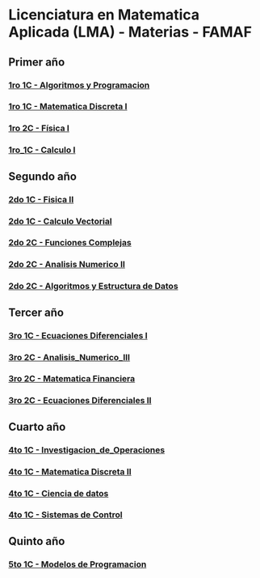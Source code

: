 # Licenciatura en Matematica Aplicada (LMA) - Materias - FAMAF

## Primer año
### [1ro 1C - Algoritmos y Programacion](https://github.com/FAMAF-resources/LMA-1ro_1C-Algoritmos_y_Programacion-FAMAF)
### [1ro 1C - Matematica Discreta I](https://github.com/FAMAF-resources/1ro_1C-Matematica_Discreta_I-FAMAF)
### [1ro 2C - Física I](https://github.com/FAMAF-resources/LMA-1ro_2C-Fisica_I-FAMAF)
### [1ro_1C - Calculo I](https://github.com/FAMAF-resources/1ro_1C-Analisis_Matematico_I-FAMAF)


## Segundo año
### [2do 1C - Fisica II](https://github.com/FAMAF-resources/LMA-2do_1C-Fisica_II-FAMAF)
### [2do 1C - Calculo Vectorial](https://github.com/FAMAF-resources/LMA-2do_1C-Calculo_Vectorial-FAMAF)
### [2do 2C - Funciones Complejas](https://github.com/FAMAF-resources/LMA-2do_2C-Funciones_Complejas-FAMAF)
### [2do 2C - Analisis Numerico II](https://github.com/FAMAF-resources/LMA_LM-2do_2C-Analisis_Numerico_II-FAMAF)
### [2do 2C - Algoritmos y Estructura de Datos](https://github.com/FAMAF-resources/2do_2C-Algoritmos_y_estructura_de_datos_II-FAMAF)


## Tercer año
### [3ro 1C - Ecuaciones Diferenciales I](https://github.com/FAMAF-resources/LMA-3ro_1C-Ecuaciones_Diferenciales_I-FAMAF)
### [3ro 2C - Analisis_Numerico_III](https://github.com/FAMAF-resources/LMA-3ro_2C-Analisis_Numerico_III-FAMAF)
### [3ro 2C - Matematica Financiera](https://github.com/FAMAF-resources/LMA-3ro_2C-Matematica_Financiera-FAMAF)
### [3ro 2C - Ecuaciones Diferenciales II](https://github.com/FAMAF-resources/LMA-3ro_2C-Ecuaciones_Diferenciales_II-FAMAF)

## Cuarto año
### [4to 1C - Investigacion_de_Operaciones](https://github.com/FAMAF-resources/LMA-4to_1C-Investigacion_de_Operaciones-FAMAF-)
### [4to 1C - Matematica Discreta II](https://github.com/FAMAF-resources/3ro_1C-Matematica_Discreta_II-FAMAF)
### [4to 1C - Ciencia de datos](https://github.com/FAMAF-resources/LMA-4to_1C-Ciencia_de_datos-FAMAF)
### [4to 1C - Sistemas de Control](https://github.com/FAMAF-resources/LMA-4to_1C-Sistemas_de_Control-FAMAF)

## Quinto año
### [5to 1C - Modelos de Programacion](https://github.com/FAMAF-resources/LMA-5to_1C-Modelos_de_Programacion-FAMAF)
